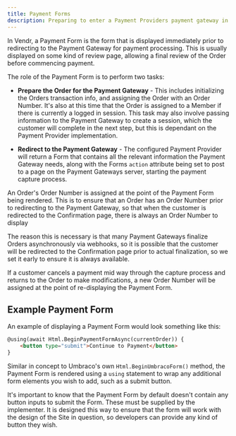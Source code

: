 ```yaml
---
title: Payment Forms
description: Preparing to enter a Payment Providers payment gateway in Vendr, the eCommerce solution for Umbraco
---
```


In Vendr, a Payment Form is the form that is displayed immediately prior to redirecting to the Payment Gateway for payment processing. This is usually displayed on some kind of review page, allowing a final review of the Order before commencing payment.

The role of the Payment Form is to perform two tasks:

* **Prepare the Order for the Payment Gateway** - This includes initializing the Orders transaction info, and assigning the Order with an Order Number. It's also at this time that the Order is assigned to a Member if there is currently a logged in session. This task may also involve passing information to the Payment Gateway to create a session, which the customer will complete in the next step, but this is dependant on the Payment Provider implementation.

* **Redirect to the Payment Gateway** - The configured Payment Provider will return a Form that contains all the relevant information the Payment Gateway needs, along with the Forms `action` attribute being set to post to a page on the Payment Gateways server, starting the payment capture process.

<message-box type="warn" heading="Important">

An Order's Order Number is assigned at the point of the Payment Form being rendered. This is to ensure that an Order has an Order Number prior to redirecting to the Payment Gateway, so that when the customer is redirected to the Confirmation page, there is always an Order Number to display

The reason this is necessary is that many Payment Gateways finalize Orders asynchronously via webhooks, so it is possible that the customer will be redirected to the Confirmation page prior to actual finalization, so we set it early to ensure it is always available.

If a customer cancels a payment mid way through the capture process and returns to the Order to make modifications, a new Order Number will be assigned at the point of re-displaying the Payment Form.

</message-box>

## Example Payment Form

An example of displaying a Payment Form would look something like this:

````html
@using(await Html.BeginPaymentFormAsync(currentOrder)) {
    <button type="submit">Continue to Payment</button>
}

````

Similar in concept to Umbraco's own `Html.BeginUmbracoForm()` method, the Payment Form is rendered using a `using` statement to wrap any additional form elements you wish to add, such as a submit button. 

<message-box type="warn" heading="Important">

It's important to know that the Payment Form by default doesn't contain any button inputs to submit the Form. These must be supplied by the implementer. It is designed this way to ensure that the form will work with the design of the Site in question, so developers can provide any kind of button they wish.

</message-box>
